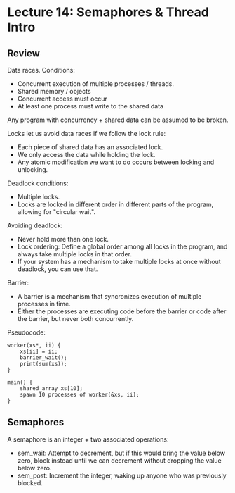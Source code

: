 
# Lecture 14: Semaphores & Thread Intro

## Review

Data races. Conditions:

 - Concurrent execution of multiple processes / threads.
 - Shared memory / objects
 - Concurrent access must occur
 - At least one process must write to the shared data

Any program with concurrency + shared data can be assumed to be broken.

Locks let us avoid data races if we follow the lock rule:

 - Each piece of shared data has an associated lock.
 - We only access the data while holding the lock.
 - Any atomic modification we want to do occurs between locking
   and unlocking.

Deadlock conditions:

 - Multiple locks.
 - Locks are locked in different order in different parts of the
   program, allowing for "circular wait".

Avoiding deadlock:

 - Never hold more than one lock.
 - Lock ordering: Define a global order among all locks in the program,
   and always take multiple locks in that order.
 - If your system has a mechanism to take multiple locks at once
   without deadlock, you can use that.

Barrier:

 - A barrier is a mechanism that syncronizes execution of multiple
   processes in time.
 - Either the processes are executing code before the barrier or code
   after the barrier, but never both concurrently.

Pseudocode:

```
worker(xs*, ii) {
    xs[ii] = ii;
    barrier_wait(); 
    print(sum(xs));
}

main() {
    shared_array xs[10];
    spawn 10 processes of worker(&xs, ii);
}
```

## Semaphores

A semaphore is an integer + two associated operations:

 * sem_wait: Attempt to decrement, but if this would bring the value
             below zero, block instead until we can decrement
             without dropping the value below zero.
 * sem_post: Increment the integer, waking up anyone who was
             previously blocked.

   


